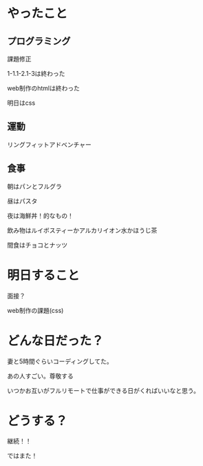 
# やったこと

## プログラミング

課題修正

1-1.1-2.1-3は終わった

web制作のhtmlは終わった

明日はcss

## 運動

リングフィットアドベンチャー

## 食事

朝はパンとフルグラ

昼はパスタ

夜は海鮮丼！的なもの！

飲み物はルイボスティーかアルカリイオン水かほうじ茶

間食はチョコとナッツ

# 明日すること

面接？

web制作の課題(css)

# どんな日だった？

妻と5時間ぐらいコーディングしてた。

あの人すごい。尊敬する

いつかお互いがフルリモートで仕事ができる日がくればいいなと思う。

# どうする？

継続！！

ではまた！
